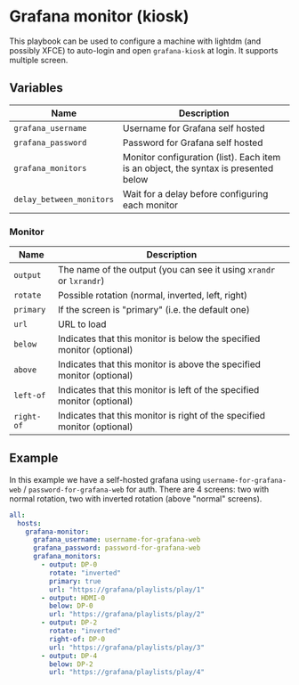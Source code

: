# Grafana monitor (kiosk)

This playbook can be used to configure a machine with lightdm (and possibly XFCE) to auto-login and open `grafana-kiosk` at login. It supports multiple screen.

## Variables

| Name | Description |
| ----- | ----- |
| `grafana_username` | Username for Grafana self hosted |
| `grafana_password` | Password for Grafana self hosted |
| `grafana_monitors` | Monitor configuration (list). Each item is an object, the syntax is presented below |
| `delay_between_monitors` | Wait for a delay before configuring each monitor |

### Monitor

| Name | Description |
| ----- | ----- |
| `output` | The name of the output (you can see it using `xrandr` or `lxrandr`) |
| `rotate` | Possible rotation (normal, inverted, left, right) |
| `primary` | If the screen is "primary" (i.e. the default one) |
| `url` | URL to load |
| `below` | Indicates that this monitor is below the specified monitor (optional) |
| `above` | Indicates that this monitor is above the specified monitor (optional) |
| `left-of` | Indicates that this monitor is left of the specified monitor (optional) |
| `right-of` | Indicates that this monitor is right of the specified monitor (optional) |

## Example

In this example we have a self-hosted grafana using `username-for-grafana-web` / `password-for-grafana-web` for auth.
There are 4 screens: two with normal rotation, two with inverted rotation (above "normal" screens).

```yaml
all:
  hosts:
    grafana-monitor:
      grafana_username: username-for-grafana-web
      grafana_password: password-for-grafana-web
      grafana_monitors:
        - output: DP-0
          rotate: "inverted"
          primary: true
          url: "https://grafana/playlists/play/1"
        - output: HDMI-0
          below: DP-0
          url: "https://grafana/playlists/play/2"
        - output: DP-2
          rotate: "inverted"
          right-of: DP-0
          url: "https://grafana/playlists/play/3"
        - output: DP-4
          below: DP-2
          url: "https://grafana/playlists/play/4"
```